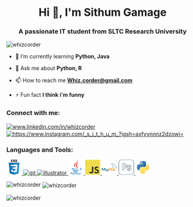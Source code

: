 <h1 align="center">Hi 👋, I'm Sithum Gamage</h1>
<h3 align="center">A passionate IT student from SLTC Research University</h3>

<p align="left"> <img src="https://komarev.com/ghpvc/?username=whizcorder&label=Profile%20views&color=0e75b6&style=flat" alt="whizcorder" /> </p>

- 🌱 I’m currently learning **Python, Java**

- 💬 Ask me about **Python, R**

- 📫 How to reach me **Whiz.corder@gmail.com**

- ⚡ Fun fact **I think i'm funny**

<h3 align="left">Connect with me:</h3>
<p align="left">
<a href="https://linkedin.com/in/www.linkedin.com/in/whizcorder" target="blank"><img align="center" src="https://raw.githubusercontent.com/rahuldkjain/github-profile-readme-generator/master/src/images/icons/Social/linked-in-alt.svg" alt="www.linkedin.com/in/whizcorder" height="30" width="40" /></a>
<a href="https://instagram.com/https://www.instagram.com/_s_i_t_h_u_m_?igsh=axfyynnnz2dzowi=" target="blank"><img align="center" src="https://raw.githubusercontent.com/rahuldkjain/github-profile-readme-generator/master/src/images/icons/Social/instagram.svg" alt="https://www.instagram.com/_s_i_t_h_u_m_?igsh=axfyynnnz2dzowi=" height="30" width="40" /></a>
</p>

<h3 align="left">Languages and Tools:</h3>
<p align="left"> <a href="https://www.w3schools.com/css/" target="_blank" rel="noreferrer"> <img src="https://raw.githubusercontent.com/devicons/devicon/master/icons/css3/css3-original-wordmark.svg" alt="css3" width="40" height="40"/> </a> <a href="https://git-scm.com/" target="_blank" rel="noreferrer"> <img src="https://www.vectorlogo.zone/logos/git-scm/git-scm-icon.svg" alt="git" width="40" height="40"/> </a> <a href="https://www.adobe.com/in/products/illustrator.html" target="_blank" rel="noreferrer"> <img src="https://www.vectorlogo.zone/logos/adobe_illustrator/adobe_illustrator-icon.svg" alt="illustrator" width="40" height="40"/> </a> <a href="https://www.java.com" target="_blank" rel="noreferrer"> <img src="https://raw.githubusercontent.com/devicons/devicon/master/icons/java/java-original.svg" alt="java" width="40" height="40"/> </a> <a href="https://developer.mozilla.org/en-US/docs/Web/JavaScript" target="_blank" rel="noreferrer"> <img src="https://raw.githubusercontent.com/devicons/devicon/master/icons/javascript/javascript-original.svg" alt="javascript" width="40" height="40"/> </a> <a href="https://www.mysql.com/" target="_blank" rel="noreferrer"> <img src="https://raw.githubusercontent.com/devicons/devicon/master/icons/mysql/mysql-original-wordmark.svg" alt="mysql" width="40" height="40"/> </a> <a href="https://www.photoshop.com/en" target="_blank" rel="noreferrer"> <img src="https://raw.githubusercontent.com/devicons/devicon/master/icons/photoshop/photoshop-line.svg" alt="photoshop" width="40" height="40"/> </a> <a href="https://www.python.org" target="_blank" rel="noreferrer"> <img src="https://raw.githubusercontent.com/devicons/devicon/master/icons/python/python-original.svg" alt="python" width="40" height="40"/> </a> </p>

<p><img align="left" src="https://github-readme-stats.vercel.app/api/top-langs?username=whizcorder&show_icons=true&locale=en&layout=compact" alt="whizcorder" /></p>

<p>&nbsp;<img align="center" src="https://github-readme-stats.vercel.app/api?username=whizcorder&show_icons=true&locale=en" alt="whizcorder" /></p>

<p><img align="center" src="https://github-readme-streak-stats.herokuapp.com/?user=whizcorder&" alt="whizcorder" /></p>
